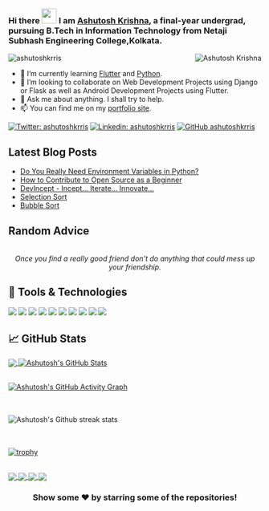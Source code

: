 ### Hi there <img src="https://raw.githubusercontent.com/MartinHeinz/MartinHeinz/master/wave.gif" width="30px"> I am [Ashutosh Krishna](http://ashutoshkrris.herokuapp.com), a final-year undergrad, pursuing B.Tech in Information Technology from Netaji Subhash Engineering College,Kolkata.

<img align="right" alt="Ashutosh Krishna" src="https://i.imgur.com/Dg5p9rR.png" />

<p align="left"> <img src="https://komarev.com/ghpvc/?username=ashutoshkrris&label=Views&color=blue&style=plastic" alt="ashutoshkrris" /> </p>
<!--😊
**ashutoshkrris/ashutoshkrris** is a ✨ _special_ ✨ repository because its `README.md` (this file) appears on your GitHub profile. -->

- 🌱 I’m currently learning [Flutter](https://flutter.dev/) and [Python](https://python.org/).
- 👯 I’m looking to collaborate on Web Development Projects using Django or Flask as well as Android Development Projects using Flutter.
- 💬 Ask me about anything. I shall try to help.
- 📫 You can find me on my [portfolio site](https://ashutoshkrris.tk).
<!-- links to your social media accounts -->
[![Twitter: ashutoshkrris](https://img.shields.io/twitter/follow/ashutoshkrris?style=social)](https://twitter.com/ashutoshkrris)
[![Linkedin: ashutoshkrris](https://img.shields.io/badge/-ashutoshkkris-blue?style=flat-square&logo=Linkedin&logoColor=white&link=https://www.linkedin.com/in/ashutoshkrris/)](https://www.linkedin.com/in/ashutoshkrris/)
[![GitHub ashutoshkrris](https://img.shields.io/github/followers/ashutoshkrris?label=follow&style=social)](https://github.com/ashutoshkrris)


## Latest Blog Posts

<!-- BLOG-POST-LIST:START -->
- [Do You Really Need Environment Variables in Python?](http://iread.ga/posts/49/do-you-really-need-environment-variables-in-python)
- [How to Contribute to Open Source as a Beginner](http://iread.ga/posts/48/how-to-contribute-to-open-source-as-a-beginner)
- [DevIncept - Incept... Iterate... Innovate...](http://iread.ga/posts/47/devincept-incept-iterate-innovate)
- [Selection Sort](http://iread.ga/posts/46/selection-sort)
- [Bubble Sort](http://iread.ga/posts/45/bubble-sort)
<!-- BLOG-POST-LIST:END -->

## Random Advice

<!-- ADVICE:START -->
<p align="center"><br><i>Once you find a really good friend don't do anything that could mess up your friendship.</i><br></p>
<!-- ADVICE:END -->


## 🔧 Tools & Technologies
![](https://img.shields.io/badge/OS-Windows-informational?style=flat&logo=windows&logoColor=white&color=2bbc8a)
![](https://img.shields.io/badge/Editor-VS_Code-informational?style=flat&logo=vs-code&logoColor=white&color=2bbc8a)
![](https://img.shields.io/badge/Editor-Android_Studio-informational?style=flat&logo=android-studio&logoColor=green&color=2bbc8a)
![](https://img.shields.io/badge/Code-Python-informational?style=flat&logo=python&logoColor=white&color=2bbc8a)
![](https://img.shields.io/badge/Code-Django-informational?style=flat&logo=django&logoColor=white&color=2bbc8a)
![](https://img.shields.io/badge/Code-C_Language-informational?style=flat&logo=c&logoColor=white&color=2bbc8a)
![](https://img.shields.io/badge/Tools-Node_JS-informational?style=flat&logo=node.js&logoColor=green&color=2bbc8a)
![](https://img.shields.io/badge/Code-Flutter-informational?style=flat&logo=flutter&logoColor=blue&color=2bbc8a)
![](https://img.shields.io/badge/Tools-PostgreSQL-informational?style=flat&logo=postgresql&logoColor=white&color=2bbc8a)
![](https://img.shields.io/badge/Tools-MongoDb-informational?style=flat&logo=mongodb&logoColor=green&color=2bbc8a)


## &#x1f4c8; GitHub Stats

<a href="https://github.com/ashutoshkrris/ashutoshkrris">
  <img align="center" src="https://github-readme-stats.vercel.app/api/top-langs/?username=ashutoshkrris&hide=java,html&title_color=ffffff&text_color=c9cacc&icon_color=2bbc8a&bg_color=1d1f21" />
</a>
<a href="https://github.com/ashutoshkrris/ashutoshkrris">
  <img align="center" src="https://github-readme-stats.vercel.app/api?username=ashutoshkrris&show_icons=true&line_height=27&count_private=true&title_color=ffffff&text_color=c9cacc&icon_color=2bbc8a&bg_color=1d1f21" alt="Ashutosh's GitHub Stats" />
</a>
<br/><br/>

[![Ashutosh's GitHub Activity Graph](https://activity-graph.herokuapp.com/graph?username=ashutoshkrris&theme=rogue)](https://github.com/ashutoshkrris)


<br/><br/>
![Ashutosh's Github streak stats](https://github-readme-streak-stats.herokuapp.com/?user=ashutoshkrris) 

<br><br>
[![trophy](https://github-profile-trophy.vercel.app/?username=ashutoshkrris)](https://github.com/ryo-ma/github-profile-trophy)

<br/>
<a href="https://github.com/ashutoshkrris/COVID-19-Analysis">
  <img align="center" src="https://github-readme-stats.vercel.app/api/pin/?username=ashutoshkrris&repo=COVID-19-Analysis&title_color=ffffff&text_color=c9cacc&icon_color=2bbc8a&bg_color=1d1f21" />
</a> 

<a href="https://github.com/ashutoshkrris/iRead">
  <img align="center" src="https://github-readme-stats.vercel.app/api/pin/?username=ashutoshkrris&repo=iRead&title_color=ffffff&text_color=c9cacc&icon_color=2bbc8a&bg_color=1d1f21" />
</a> 

<a href="https://github.com/ashutoshkrris/Amazon-Price-Tracker">
  <img align="center" src="https://github-readme-stats.vercel.app/api/pin/?username=ashutoshkrris&repo=Amazon-Price-Tracker&title_color=ffffff&text_color=c9cacc&icon_color=2bbc8a&bg_color=1d1f21" />
</a> 

<a href="https://github.com/ashutoshkrris/YouTube-Trending-Videos-Analysis">
  <img align="center" src="https://github-readme-stats.vercel.app/api/pin/?username=ashutoshkrris&repo=YouTube-Trending-Videos-Analysis&title_color=ffffff&text_color=c9cacc&icon_color=2bbc8a&bg_color=1d1f21" />
</a>

<div align="center">

<h3> Show some ❤️ by starring some of the repositories! </h3>

</div>
